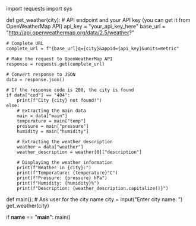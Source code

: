 import requests
import sys

def get_weather(city):
    # API endpoint and your API key (you can get it from OpenWeatherMap API)
    api_key = "your_api_key_here"
    base_url = "http://api.openweathermap.org/data/2.5/weather?"

    # Complete URL
    complete_url = f"{base_url}q={city}&appid={api_key}&units=metric"

    # Make the request to OpenWeatherMap API
    response = requests.get(complete_url)

    # Convert response to JSON
    data = response.json()

    # If the response code is 200, the city is found
    if data["cod"] == "404":
        print(f"City {city} not found!")
    else:
        # Extracting the main data
        main = data["main"]
        temperature = main["temp"]
        pressure = main["pressure"]
        humidity = main["humidity"]

        # Extracting the weather description
        weather = data["weather"]
        weather_description = weather[0]["description"]

        # Displaying the weather information
        print(f"Weather in {city}:")
        print(f"Temperature: {temperature}°C")
        print(f"Pressure: {pressure} hPa")
        print(f"Humidity: {humidity}%")
        print(f"Description: {weather_description.capitalize()}")
    
def main():
    # Ask user for the city name
    city = input("Enter city name: ")
    get_weather(city)

if __name__ == "__main__":
    main()
